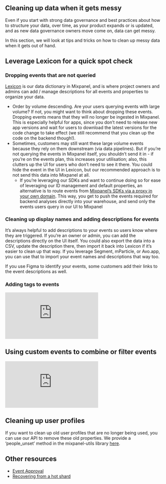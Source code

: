 ## Cleaning up data when it gets messy

Even if you start with strong data governance and best practices about how to structure your data, over time, as your product expands or is updated, and as new data governance owners move come on, data can get messy. 

In this section, we will look at tips and tricks on how to clean up messy data when it gets out of hand.

## Leverage Lexicon for a quick spot check

### Dropping events that are not queried

[Lexicon](/docs/admin/data-governance/lexicon) is our data dictionary in Mixpanel, and is where project owners and admins can add / manage descriptions for all events and properties to organize your data.

- Order by volume descending. Are your users querying events with large volume? If not, you might want to think about dropping these events. Dropping events means that they will no longer be ingested in Mixpanel. This is especially helpful for apps, since you don’t need to release new app versions and wait for users to download the latest versions for the code change to take effect (we still recommend that you clean up the code on the backend though!).
- Sometimes, customers may still want these large volume events because they rely on them downstream (via data pipelines). But if you’re not querying the events in Mixpanel itself, you shouldn’t send it in - if you’re on the events plan, this increases your utilisation; also, this clutters up the UI for users who don’t need to see it there. You could hide the event in the UI in Lexicon, but our recommended approach is to not send this data into Mixpanel at all.
    - If you’re leveraging our SDKs and want to continue doing so for ease of leveraging our ID management and default properties, an alternative is to route events from [Mixpanel’s SDKs via a proxy in your own domain](/docs/tracking/how-tos/tracking-via-proxy). This way, you get to push the events required for backend analyses directly into your warehouse, and send only the events users query in our UI to Mixpanel

### Cleaning up display names and adding descriptions for events

It’s always helpful to add descriptions to your events so users know where they are triggered. If you’re an owner or admin, you can add the descriptions directly on the UI itself. You could also export the data into a CSV, update the description there, then import it back into Lexicon if it’s easier to clean up that way. If you leverage Segment, mParticle, or Avo.app, you can use that to import your event names and descriptions that way too.

If you use Figma to identify your events, some customers add their links to the event descriptions as well.

### Adding tags to events
<div
  style={{
    position: "relative",
    paddingBottom: "56.25%",
    height: 0,
    overflow: "hidden",
  }}
>
  <iframe
    src="https://www.loom.com/embed/caa348ddf65a44a7b7c24adfd928cb29"
    frameborder="0"
    style={{
      position: "absolute",
      top: 0,
      left: 0,
      width: "100%",
      height: "100%",
    }}
    allowfullscreen
  ></iframe>
</div>

## Using custom events to combine or filter events
<div
  style={{
    position: "relative",
    paddingBottom: "56.25%",
    height: 0,
    overflow: "hidden",
  }}
>
  <iframe
    src="https://www.loom.com/embed/db542d087d494977963992eead54e43c"
    frameborder="0"
    style={{
      position: "absolute",
      top: 0,
      left: 0,
      width: "100%",
      height: "100%",
    }}
    allowfullscreen
  ></iframe>
</div>

## Cleaning up user profiles

If you want to clean up old user profiles that are no longer being used, you can use our API to remove these old properties. We provide a ‘people_unset’ method in the mixpanel-utils library [here](https://github.com/mixpanel/mixpanel-utils#unset-properties).

## Other resources

- [Event Approval](/changelogs/2023-06-01-event-approval)
- [Recovering from a hot shard](/docs/tracking/reference/distinct-id-limits)
